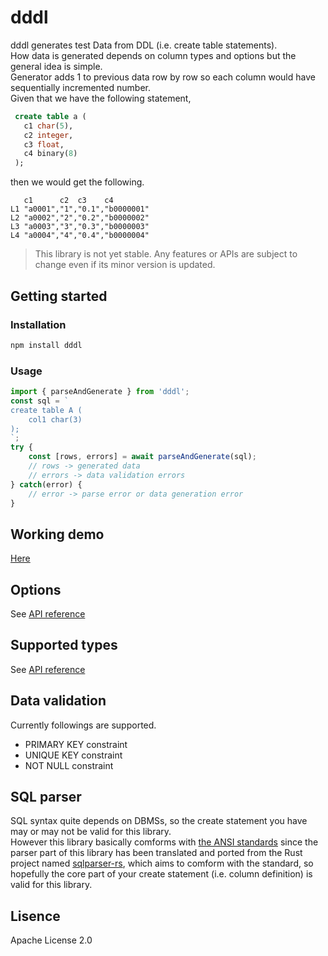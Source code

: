 # dddl
dddl generates test Data from DDL (i.e. create table statements). <br>
How data is generated depends on column types and options but the general idea is simple. <br>
Generator adds 1 to previous data row by row so each column would have sequentially incremented number. <br>
Given that we have the following statement, <br>
``` sql
 create table a (
   c1 char(5),
   c2 integer,
   c3 float,
   c4 binary(8)
 );
```
then we would get the following.
```
   c1      c2  c3    c4
L1 "a0001","1","0.1","b0000001"
L2 "a0002","2","0.2","b0000002"
L3 "a0003","3","0.3","b0000003"
L4 "a0004","4","0.4","b0000004"
```
> This library is not yet stable. Any features or APIs are subject to change even if its minor version is updated.

## Getting started
### Installation
``` sh
npm install dddl
```
### Usage
``` typescript
import { parseAndGenerate } from 'dddl';
const sql = `
create table A (
    col1 char(3)
);
`;
try {
    const [rows, errors] = await parseAndGenerate(sql);
    // rows -> generated data
    // errors -> data validation errors
} catch(error) {
    // error -> parse error or data generation error
}
```

## Working demo
[Here](https://dddl-api.netlify.app/modules/datatypes.html)

## Options
See [API reference](https://dddl-api.netlify.app/interfaces/generator.generatoroption.html)

## Supported types
See [API reference](https://dddl-api.netlify.app/modules/datatypes.html)

## Data validation
Currently followings are supported.
 - PRIMARY KEY constraint
 - UNIQUE KEY constraint
 - NOT NULL constraint

## SQL parser
SQL syntax quite depends on DBMSs, so the create statement you have may or may not be valid for this library. <br>
However this library basically comforms with [the ANSI standards](https://en.wikipedia.org/wiki/ISO/IEC_9075) since the parser part of this library has been translated and ported from the Rust project named [sqlparser-rs](https://github.com/ballista-compute/sqlparser-rs), which aims to comform with the standard, so hopefully the core part of your create statement (i.e. column definition) is valid for this library.

## Lisence
Apache License 2.0
